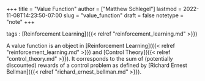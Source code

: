 +++
title = "Value Function"
author = ["Matthew Schlegel"]
lastmod = 2022-11-08T14:23:50-07:00
slug = "value_function"
draft = false
notetype = "note"
+++

tags
: [Reinforcement Learning]({{< relref "reinforcement_learning.md" >}})

A value function is an object in [Reinforcement Learning]({{< relref "reinforcement_learning.md" >}}) and [Control Theory]({{< relref "control_theory.md" >}}). It corresponds to the sum of (potentially discounted) rewards of a control problem as defined by [Richard Ernest Bellman]({{< relref "richard_ernest_bellman.md" >}}).
